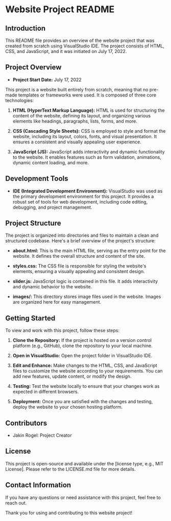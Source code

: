 # Website Project README

## Introduction

This README file provides an overview of the website project that was created from scratch using VisualStudio IDE. The project consists of HTML, CSS, and JavaScript, and it was initiated on July 17, 2022.

## Project Overview

- **Project Start Date:** July 17, 2022

This project is a website built entirely from scratch, meaning that no pre-made templates or frameworks were used. It is composed of three core technologies:

1. **HTML (HyperText Markup Language):** HTML is used for structuring the content of the website, defining its layout, and organizing various elements like headings, paragraphs, lists, forms, and more.

2. **CSS (Cascading Style Sheets):** CSS is employed to style and format the website, including its layout, colors, fonts, and visual presentation. It ensures a consistent and visually appealing user experience.

3. **JavaScript (JS):** JavaScript adds interactivity and dynamic functionality to the website. It enables features such as form validation, animations, dynamic content loading, and more.

## Development Tools

- **IDE (Integrated Development Environment):** VisualStudio was used as the primary development environment for this project. It provides a robust set of tools for web development, including code editing, debugging, and project management.

## Project Structure

The project is organized into directories and files to maintain a clean and structured codebase. Here's a brief overview of the project's structure:

- **about.html:** This is the main HTML file, serving as the entry point for the website. It defines the overall structure and content of the site.

- **styles.css:** The CSS file is responsible for styling the website's elements, ensuring a visually appealing and consistent design.

- **slider.js:** JavaScript logic is contained in this file. It adds interactivity and dynamic behavior to the website.

- **images/:** This directory stores image files used in the website. Images are organized here for easy management.

## Getting Started

To view and work with this project, follow these steps:

1. **Clone the Repository:** If the project is hosted on a version control platform (e.g., GitHub), clone the repository to your local machine.

2. **Open in VisualStudio:** Open the project folder in VisualStudio IDE.

3. **Edit and Enhance:** Make changes to the HTML, CSS, and JavaScript files to customize the website according to your requirements. You can add new features, update content, or modify the design.

4. **Testing:** Test the website locally to ensure that your changes work as expected in different browsers.

5. **Deployment:** Once you are satisfied with the changes and testing, deploy the website to your chosen hosting platform.

## Contributors

- Jakin Rogel: Project Creator

## License

This project is open-source and available under the [license type, e.g., MIT License]. Please refer to the LICENSE.md file for more details.

## Contact Information

If you have any questions or need assistance with this project, feel free to reach out.

Thank you for using and contributing to this website project!
